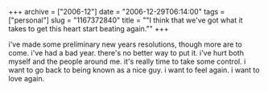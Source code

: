 +++
archive = ["2006-12"]
date = "2006-12-29T06:14:00"
tags = ["personal"]
slug = "1167372840"
title = "\"I think that we've got what it takes to get this heart start beating again.\""
+++

i've made some preliminary new years resolutions, though more are to come.
i've had a bad year. there's no better way to put it. i've hurt both
myself and the people around me. it's really time to take some control.
i want to go back to being known as a nice guy. i want to feel again.
i want to love again.

